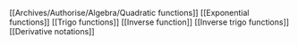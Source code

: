 [[Archives/Authorise/Algebra/Quadratic functions]]
[[Exponential functions]]
[[Trigo functions]]
[[Inverse function]]
[[Inverse trigo functions]]
[[Derivative notations]]
